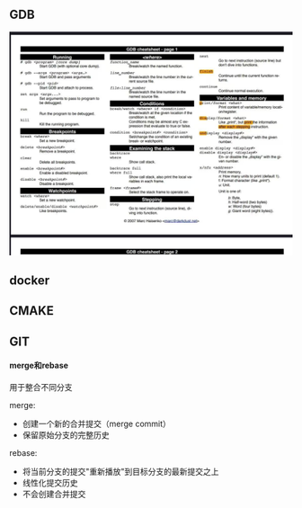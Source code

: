 ## GDB

![gdb](./image/工具_image/gdb.jpg)

## docker



## CMAKE



## GIT

#### merge和rebase

用于整合不同分支

merge:

- 创建一个新的合并提交（merge commit）
- 保留原始分支的完整历史

rebase:

- 将当前分支的提交"重新播放"到目标分支的最新提交之上
- 线性化提交历史
- 不会创建合并提交